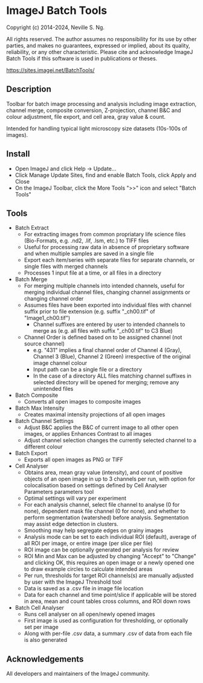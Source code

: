 # ImageJ Batch Tools

Copyright (c) 2014-2024, Neville S. Ng.

All rights reserved. The author assumes no responsibility for its use by other parties, and makes no guarantees, expressed or implied, about its quality, reliability, or any other characteristic. Please cite and acknowledge ImageJ Batch Tools if this software is used in publications or theses. 

https://sites.imagej.net/BatchTools/

## Description 

Toolbar for batch image processing and analysis including image extraction, channel merge, composite conversion, Z-projection, channel B&C and colour adjustment, file export, and cell area, gray value & count.

Intended for handling typical light microscopy size datasets (10s-100s of images). 

## Install

- Open ImageJ and click Help -> Update...
- Click Manage Update Sites, find and enable Batch Tools, click Apply and Close
- On the ImageJ Toolbar, click the More Tools ">>" icon and select "Batch Tools"

## Tools
- Batch Extract
	- For extracting images from common propriatary life science files (Bio-Formats, e.g. .nd2, .lif, .lsm, etc.) to TIFF files
	- Useful for processing raw data in absence of proprietary software and when multiple samples are saved in a single file
	- Export each item/series with separate files for separate channels, or single files with merged channels
	- Processes 1 input file at a time, or all files in a directory
- Batch Merge
	- For merging multiple channels into intended channels, useful for merging individual channel files, changing channel assignments or changing channel order
	- Assumes files have been exported into individual files with channel suffix prior to file extension (e.g. suffix "_ch00.tif" of "Image1_ch00.tif")
        - Channel suffixes are entered by user to intended channels to merge as (e.g. all files with suffix "_ch00.tif" to C3 Blue)
	- Channel Order is defined based on to be assigned channel (not source channel)
		- e.g. "431" implies a final channel order of Channel 4 (Gray), Channel 3 (Blue), Channel 2 (Green) irrespective of the original image channel colour
        - Input path can be a single file or a directory 
        - In the case of a directory ALL files matching channel suffixes in selected directory will be opened for merging; remove any unintended files
- Batch Composite
	- Converts all open images to composite images
- Batch Max Intensity
	- Creates maximal intensity projections of all open images
- Batch Channel Settings
	- Adjust B&C applies the B&C of current image to all other open images, or applies Enhances Contrast to all images 
	- Adjust channel selection changes the currently selected channel to a different colour
- Batch Export
	- Exports all open images as PNG or TIFF
- Cell Analyser
	- Obtains area, mean gray value (intensity), and count of positive objects of an open image in up to 3 channels per run, with option for colocalisation based on settings defined by Cell Analyser Parameters parameters tool 
	- Optimal settings will vary per experiment
	- For each analysis channel, select file channel to analyse (0 for none), dependent mask file channel (0 for none), and whether to perform segmentation (watershed) before analysis. Segmentation may assist edge detection in clusters. 
	- Smoothing may help segregate edges on grainy images
	- Analysis mode can be set to each individual ROI (default), average of all ROI per image, or entire image (per slice per file)
	- ROI image can be optionally generated per analysis for review
	- ROI Min and Max can be adjusted by changing "Accept" to "Change" and clicking OK, this requires an open image or a newly opened one to draw example circles to calculate intended areas
	- Per run, thresholds for target ROI channels(s) are manually adjusted by user with the ImageJ Threshold tool
	- Data is saved as a .csv file in image file location
	- Data for each channel and time point/slice if applicable will be stored in area, mean and count tables cross columns, and ROI down rows
- Batch Cell Analyser 
	- Runs cell analyser on all open/newly opened images
	- First image is used as configuration for thresholding, or optionally set per image
	- Along with per-file .csv data, a summary .csv of data from each file is also generated

## Acknowledgements

All developers and maintainers of the ImageJ community.

